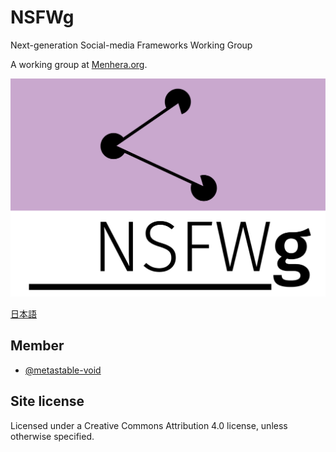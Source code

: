 # NSFWg
Next-generation Social-media Frameworks Working Group

A working group at [Menhera.org](https://www.menhera.org/).

![Logo](logo.png)

[日本語](ja/)

## Member

- [@metastable-void](https://github.com/metastable-void)

## Site license

Licensed under a Creative Commons Attribution 4.0 license, unless otherwise specified.
